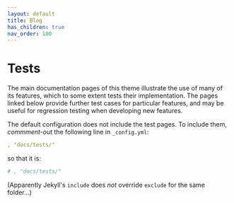 ```yaml
---
layout: default
title: Blog
has_children: true
nav_order: 100
---
```


# Tests

 The main documentation pages of this theme illustrate the use of many of its features, which to some extent tests their implementation. The pages linked below provide further test cases for particular features, and may be useful for regression testing when developing new features.
 
The default configuration does not include the test pages. To include them, *commment-out* the following line in `_config.yml`:

```yaml
, "docs/tests/"
```
so that it is:
```yaml
# , "docs/tests/"
```

(Apparently Jekyll's `include` does *not* override `exclude`  for the same folder...)